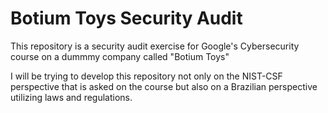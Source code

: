 # Botium Toys Security Audit
This repository is a security audit exercise for Google's Cybersecurity course on a dummmy company called "Botium Toys"

I will be trying to develop this repository not only on the NIST-CSF perspective that is asked on the course but also on a Brazilian perspective utilizing laws and regulations.
